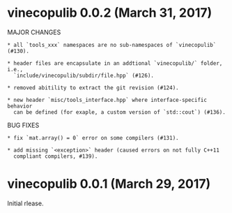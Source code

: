 # vinecopulib 0.0.2 (March 31, 2017)

MAJOR CHANGES 

    * all `tools_xxx` namespaces are no sub-namespaces of `vinecopulib` (#130).

    * header files are encapsulate in an addtional `vinecopulib/` folder, i.e.,
      `include/vinecopulib/subdir/file.hpp` (#126).

    * removed abitility to extract the git revision (#124).

    * new header `misc/tools_interface.hpp` where interface-specific behavior
      can be defined (for exaple, a custom version of `std::cout`) (#136).

BUG FIXES

    * fix `mat.array() = 0` error on some compilers (#131).

    * add missing `<exception>` header (caused errors on not fully C++11 
      compliant compilers, #139).
          
# vinecopulib 0.0.1 (March 29, 2017)

Initial rlease.
